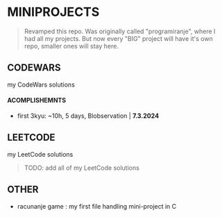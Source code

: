 # MINIPROJECTS

> Revamped this repo. Was originally called "programiranje", where I had all my projects.
> But now every "BIG" project will have it's own repo, smaller ones will stay here.

## CODEWARS
my CodeWars solutions

#### ACOMPLISHEMNTS
- first 3kyu: ~10h, 5 days, Blobservation | **7.3.2024**

## LEETCODE
my LeetCode solutions
> TODO: add all of my LeetCode solutions

## OTHER
- racunanje game : my first file handling mini-project in C
